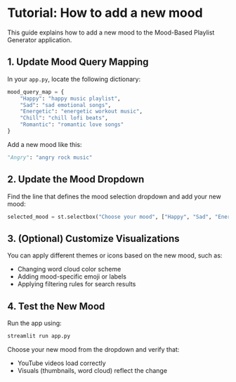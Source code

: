 # Tutorial: How to add a new mood

This guide explains how to add a new mood to the Mood-Based Playlist Generator application.

## 1. Update Mood Query Mapping

In your `app.py`, locate the following dictionary:

```python
mood_query_map = {
    "Happy": "happy music playlist",
    "Sad": "sad emotional songs",
    "Energetic": "energetic workout music",
    "Chill": "chill lofi beats",
    "Romantic": "romantic love songs"
}
```

Add a new mood like this:

```python
"Angry": "angry rock music"
```

## 2. Update the Mood Dropdown

Find the line that defines the mood selection dropdown and add your new mood:

```python
selected_mood = st.selectbox("Choose your mood", ["Happy", "Sad", "Energetic", "Chill", "Romantic", "Angry"])
```

## 3. (Optional) Customize Visualizations

You can apply different themes or icons based on the new mood, such as:
- Changing word cloud color scheme
- Adding mood-specific emoji or labels
- Applying filtering rules for search results

## 4. Test the New Mood

Run the app using:

```bash
streamlit run app.py
```

Choose your new mood from the dropdown and verify that:
- YouTube videos load correctly
- Visuals (thumbnails, word cloud) reflect the change
